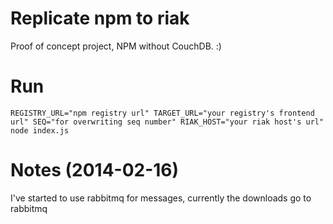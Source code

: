 # Replicate npm to riak

Proof of concept project, NPM without CouchDB. :)

# Run

`REGISTRY_URL="npm registry url" TARGET_URL="your registry's frontend url" SEQ="for overwriting seq number" RIAK_HOST="your riak host's url" node index.js`

# Notes (2014-02-16)

I've started to use rabbitmq for messages, currently the downloads go to rabbitmq